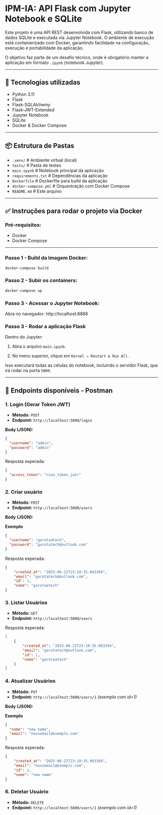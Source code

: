 # IPM-IA: API Flask com Jupyter Notebook e SQLite

Este projeto é uma API REST desenvolvida com Flask, utilizando banco de dados SQLite e executada via Jupyter Notebook.
O ambiente de execução está containerizado com Docker, garantindo facilidade na configuração, execução e portabilidade da aplicação.

O objetivo faz parte de um desafio técnico, onde é obrigatório manter a aplicação em formato `.ipynb` (notebook Jupyter).

---

## 🚀 Tecnologias utilizadas

- Python 3.11
- Flask
- Flask-SQLAlchemy
- Flask-JWT-Extended
- Jupyter Notebook
- SQLite
- Docker & Docker Compose

---

## 📦 Estrutura de Pastas
- `.venv/`               # Ambiente virtual (local)
- `tests/`              # Pasta de testes
- `main.ipynb`          # Notebook principal da aplicação
- `requirements.txt`    # Dependências da aplicação
- `Dockerfile`          # Dockerfile para build da aplicação
- `docker-compose.yml`  # Orquestração com Docker Compose
- `README.md`           # Este arquivo


---

## ✅ Instruções para rodar o projeto via Docker

### Pré-requisitos:

- Docker
- Docker Compose

---

### Passo 1 - Build da Imagem Docker:

```bash
docker-compose build
```


### Passo 2 - Subir os containers:

```bash
docker-compose up
```

### Passo 3 - Acessar o Jupyter Notebook:

Abra no navegador:
http://localhost:8888


### Passo 3 - Rodar a aplicação Flask

Dentro do Jupyter:

1. Abra o arquivo `main.ipynb`.

2. No menu superior, clique em `Kernel → Restart & Run All`.

 Isso executará todas as células do notebook, incluindo o servidor Flask, que irá rodar na porta `5000`.
 

---

## 📡 Endpoints disponíveis - Postman

### 1. Login (Gerar Token JWT)

- **Método:** `POST`
- **Endpoint:** `http://localhost:5000/login`

**Body (JSON):**
```json
{
  "username": "admin",
  "password": "admin"
}
``` 
Resposta esperada:
```json
{
  "access_token": "<seu_token_jwt>"
}
```


### 2. Criar usuário 

- **Método:** `POST`
- **Endpoint:** `http://localhost:5000/users`

**Body (JSON):**

**Exemplo**
```json
{
  "username": "garotaatech",
  "password": "garotatech@outlook.com"
}
```

Resposta esperada:
```json
{
    "created_at": "2025-06-22T23:10:35.063394",
    "email": "garotatech@outlook.com",
    "id": 1,
    "nome": "garotaatech"
}
```

### 3. Listar Usuários 

- **Método:** `GET`
- **Endpoint:** `http://localhost:5000/users`

Resposta esperada:
```json
[
    {
        "created_at": "2025-06-22T23:10:35.063394",
        "email": "garotatech@outlook.com",
        "id": 1,
        "nome": "garotaatech"
    }
]
```

### 4. Atualizar Usuários

- **Método:** `PUT`
- **Endpoint:** `http://localhost:5000/users/1` *(exemplo com id=1)*


**Body (JSON):**

**Exemplo**
```json
{
  "nome": "new name",
  "email": "novoemail@exemplo.com"
}
``` 

Resposta esperada:
```json
{
    "created_at": "2025-06-22T23:10:35.063394",
    "email": "novoemail@exemplo.com",
    "id": 1,
    "nome": "new name"
}
```


### 6. Deletar Usuário

- **Método:** `DELETE`  
- **Endpoint:** `http://localhost:5000/users/1`  *(exemplo com id=1)*
